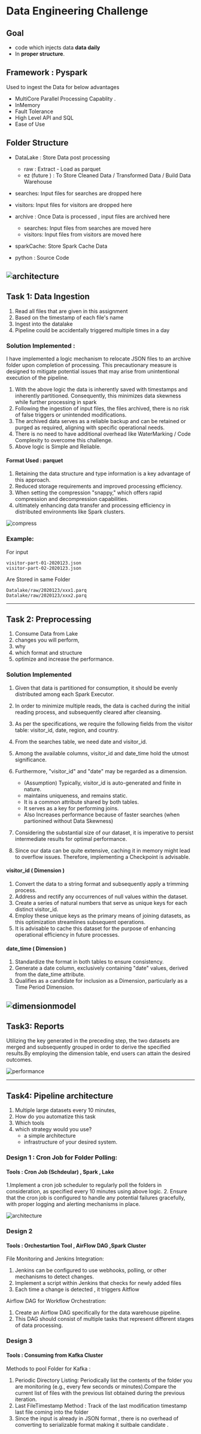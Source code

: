 # Data Engineering Challenge

## Goal
- code which injects data **data daily**
- In **proper structure**.

## Framework : Pyspark
Used  to ingest the Data for below advantages
- MultiCore  Parallel Processing Capablity .
- InMemory
- Fault Tolerance 
- High Level API and SQL 
- Ease of Use 

## Folder Structure 
- DataLake : Store Data post processing
    - raw : Extract - Load as parquet
    - ez (future ) : To Store Cleaned Data / Transformed Data / Build Data Warehouse 

- searches: Input files for searches are dropped here 
- visitors: Input files for visitors are dropped here 
- archive : Once Data is processed , input files are archived here
    - searches: Input files from searches are moved here
    - visitors: Input files from visitors are moved here
- sparkCache: Store Spark Cache Data
- python : Source Code  

![architecture](architecture.png)
--------------------
## Task 1: Data Ingestion
1. Read all files that are given in this assignment 
2. Based on the timestamp of each file's name
3. Ingest into the datalake
4. Pipeline could be accidentally triggered multiple times in a day

### Solution Implemented :
I have implemented a logic mechanism to relocate JSON files to an archive folder upon completion of processing. This precautionary measure is designed to mitigate potential issues that may arise from unintentional execution of the pipeline.

1. With the above logic the data is inherently saved with timestamps and inherently partitioned. Consequently, this minimizes data skewness while further processing in spark
2. Following the ingestion of input files, the files archived, there is no risk of false triggers or unintended modifications.
3. The archived data serves as a reliable backup and can be retained or purged as required, aligning with specific operational needs.
4. There is no need to have additional overhead like WaterMarking / Code Complexity to overcome this challenge.
5. Above logic is Simple and Reliable.

#### Format Used : parquet
1. Retaining the data structure and type information is a key advantage of this approach.
2. Reduced storage requirements and improved processing efficiency.
3. When setting the compression "snappy," which offers rapid compression and decompression capabilities.
4. ultimately enhancing data transfer and processing efficiency in distributed environments like Spark clusters.

![compress](compress.png)

### Example:
For input 

    visitor-part-01-2020123.json
    visitor-part-02-2020123.json
Are Stored in same Folder 

    Datalake/raw/2020123/xxx1.parq
    Datalake/raw/2020123/xxx2.parq

--------------------
## Task 2: Preprocessing

1. Consume Data from Lake
2. changes you will perform,
3. why 
4. which format and structure 
5. optimize and increase the performance. 

### Solution Implemented 
1. Given that data is partitioned for consumption, it should be evenly distributed among each Spark Executor.
2. In order to minimize multiple reads, the data is cached during the initial reading process, and subsequently cleared after cleansing.
3. As per the specifications, we require the following fields from the visitor table: visitor_id, date, region, and country.
4. From the searches table, we need date and visitor_id.
5. Among the available columns, visitor_id and date_time hold the utmost significance.
6. Furthermore, "visitor_id" and "date" may be regarded as a dimension.
     - (Assumption) Typically, visitor_id is auto-generated and finite in nature.
     - maintains uniqueness, and remains static.
     - It is a common attribute shared by both tables.
     - It serves as a key for performing joins.
     - Also Increases performance because of faster searches (when partionined without Data Skewness)

7. Considering the substantial size of our dataset, it is imperative to persist intermediate results for optimal performance.
8. Since our data can be quite extensive, caching it in memory might lead to overflow issues. Therefore, implementing a Checkpoint is advisable.
#### **visitor_id ( Dimension )**
1. Convert the data to a string format and subsequently apply a trimming process.
2. Address and rectify any occurrences of null values within the dataset.
3. Create a series of natural numbers that serve as unique keys for each distinct visitor_id.
4. Employ these unique keys as the primary means of joining datasets, as this optimization streamlines subsequent operations.
5. It is advisable to cache this dataset for the purpose of enhancing operational efficiency in future processes.

#### **date_time ( Dimension )**
1. Standardize the format in both tables to ensure consistency.
2. Generate a  date column, exclusively containing "date" values, derived from the date_time attribute.
3. Qualifies as a candidate for inclusion as a Dimension, particularly as a Time Period Dimension.


![dimensionmodel](dimensionModel.png)
------------------------------
## Task3: Reports

Utilizing the key generated in the preceding step, the two datasets are merged and subsequently grouped in order to derive the specified results.By employing the dimension table, end users can attain the desired outcomes.

![performance](performance.png)

------------------------------
## Task4: Pipeline architecture

1. Multiple large datasets every 10 minutes, 
2. How do you automatize this task
3. Which tools
4. which strategy would you use? 
    -  a simple architecture
    - infrastructure of your desired system.


### Design 1 : Cron Job for Folder Polling:
#### Tools : Cron Job (Schdeular) , Spark , Lake 
1.Implement a cron job scheduler to regularly poll the folders in consideration, as specified every 10 minutes using above logic.
2. Ensure that the cron job is configured to handle any potential failures gracefully, with proper logging and alerting mechanisms in place.

![architecture](architecture2.png)
### Design 2
#### Tools : Orchestartion Tool , AirFlow DAG ,Spark Cluster

File Monitoring and Jenkins Integration: 
1. Jenkins can be configured to use webhooks, polling, or other mechanisms to detect changes.
2. Implement a script within Jenkins that checks for newly added files 
3. Each time a change is detected , it triggers Aitflow

Airflow DAG for Workflow Orchestration:
1.  Create an Airflow DAG specifically for the data warehouse pipeline. 
2. This DAG should consist of multiple tasks that represent different stages of data processing. 


### Design 3
#### Tools : Consuming from Kafka Cluster   
Methods to pool Folder for Kafka : 
1. Periodic Directory Listing:
Periodically list the contents of the folder you are monitoring (e.g., every few seconds or minutes).Compare the current list of files with the previous list obtained during the previous iteration.
2. Last FileTimestamp Method : Track of the last modification timestamp last file coming into the folder 
3. Since the input is already in JSON format , there is no overhead of converting to serializable format making it suitbale candidate .